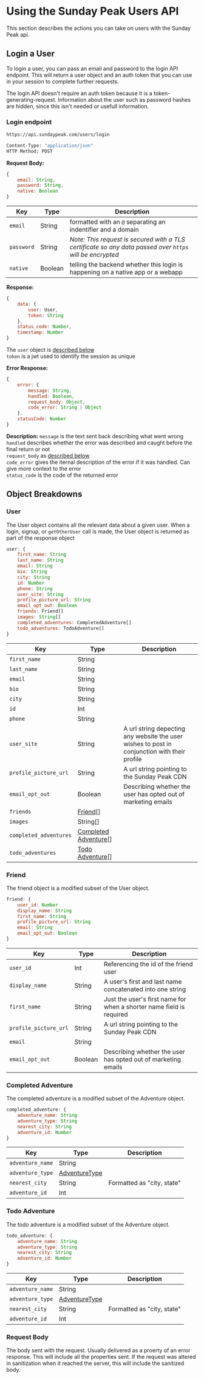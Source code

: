 # Using the Sunday Peak Users API

This section describes the actions you can take on users with the Sunday Peak api.

## Login a User

To login a user, you can pass an email and password to the login API endpoint. This will return a user object and an auth token that you can use in your session to complete further requests.

The login API doesn't require an auth token because it is a token-generating-request. Information about the user such as password hashes are hidden, since this isn't needed or usefull information.

### Login endpoint

```bash
https://api.sundaypeak.com/users/login

Content-Type: "application/json"
HTTP Method: POST
```

**Request Body:**
```javascript
{
    email: String,
    password: String,
    native: Boolean
}
```

| Key | Type | Description |
|--|--|--|
|`email`|String|formatted with an `@` separating an indentifier and a domain|
|`password`|String|*Note: This request is secured with a TLS certificate so any data passed over `https` will be encrypted*|
|`native`|Boolean|telling the backend whether this login is happening on a native app or a webapp|

**Response:**
```javascript
{
    data: {
        user: User,
        token: String
    },
    status_code: Number,
    timestamp: Number
}
```

The `user` object is [described below](#user)  
`token` is a jwt used to identify the session as unique  

**Error Response:**
```javascript
{
    error: {
        message: String,
        handled: Boolean,
        request_body: Object,
        code_error: String | Object
    },
    statusCode: Number
}
```

**Description:**
`message` is the text sent back describing what went wrong  
`handled` describes whether the error was described and caught before the final return or not  
`request_body` as [described below](#request-body)  
`code_error` gives the iternal description of the error if it was handled. Can give more context to the error  
`status_code` is the code of the returned error  


## Object Breakdowns

### User

The User object contains all the relevant data about a given user. When a login, signup, or `getOtherUser` call is made, the User object is returned as part of the response object

```javascript
user: {
    first_name: String
    last_name: String
    email: String
    bio: String
    city: String
    id: Number
    phone: String
    user_site: String
    profile_picture_url: String
    email_opt_out: Boolean
    friends: Friend[]
    images: String[]
    completed_adventures: CompletedAdventure[]
    todo_adventures: TodoAdventure[]
}
```

|Key|Type|Description|
|--|--|--|
|`first_name`|String| |
|`last_name`|String| |
|`email`|String| |
|`bio`|String| |
|`city`|String| |
|`id`|Int| |
|`phone`|String| |
|`user_site`|String|A url string depecting any website the user wishes to post in conjunction with their profile |
|`profile_picture_url`|String|A url string pointing to the Sunday Peak CDN|
|`email_opt_out`|Boolean|Describing whether the user has opted out of marketing emails|
|`friends`|[Friend](#friend)[]| |
|`images`|String[]| |
|`completed_adventures`|[Completed Adventure](#completed-adventure)[]| |
|`todo_adventures`|[Todo Adventure](#todo-adventure)[]| |

### Friend

The friend object is a modified subset of the User object.

```javascript
friend: {
    user_id: Number
    display_name: String
    first_name: String
    profile_picture_url: String
    email: String
    email_opt_out: Boolean
}
```

|Key|Type|Description|
|--|--|--|
|`user_id`|Int|Referencing the id of the friend user|
|`display_name`|String|A user's first and last name concatenated into one string|
|`first_name`|String|Just the user's first name for when a shorter name field is required|
|`profile_picture_url`|String|A url string pointing to the Sunday Peak CDN|
|`email`|String| |
|`email_opt_out`|Boolean|Describing whether the user has opted out of marketing emails|

### Completed Adventure

The completed adventure is a modified subset of the Adventure object.

```javascript
completed_adventure: {
    adventure_name: String
    adventure_type: String
    nearest_city: String
    adventure_id: Number
}
```

|Key|Type|Description|
|--|--|--|
|`adventure_name`|String| |
|`adventure_type`|[AdventureType](https://github.com/amaclean2/Rivers/blob/main/APIDocs/Adventures.md#adventuretype)| |
|`nearest_city`|String|Formatted as "city, state"|
|`adventure_id`|Int| |

### Todo Adventure

The todo adventure is a modified subset of the Adventure object.

```javascript
todo_adventure: {
    adventure_name: String
    adventure_type: String
    nearest_city: String
    adventure_id: Number
}
```

|Key|Type|Description|
|--|--|--|
|`adventure_name`|String| |
|`adventure_type`|[AdventureType](https://github.com/amaclean2/Rivers/blob/main/APIDocs/Adventures.md#adventuretype)| |
|`nearest_city`|String|Formatted as "city, state"|
|`adventure_id`|Int| |

### Request Body

The body sent with the request. Usually delivered as a proerty of an error response. This will include all the properties sent. If the request was altered in sanitization when it reached the server, this will include the sanitized body.
